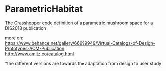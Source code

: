 # ParametricHabitat
 The Grasshopper code definition of a parametric mushroom space for a DIS2018 publication  
   
 more on:  
 https://www.behance.net/gallery/66699949/Virtual-Catalogs-of-Design-Prototypes-ACM-Publication  
 http://www.amitz.co/catalog.html  
   
 *the different versions are towards the adaptation from design to user study

